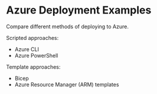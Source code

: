 # Azure Deployment Examples

Compare different methods of deploying to Azure.

Scripted approaches:

* Azure CLI
* Azure PowerShell

Template approaches:

* Bicep
* Azure Resource Manager (ARM) templates

